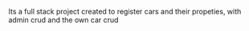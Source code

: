 Its a full stack project created to register cars and their propeties, with admin crud and the own car crud
